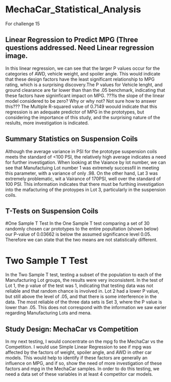 # MechaCar_Statistical_Analysis
For challenge 15

## Linear Regression to Predict MPG (Three questions addressed. Need Linear regression image. 

In this linear regression, we can see that the larger P values occur for the categories of AWD, vehicle weight, and spoiler angle. This would indicate that these design factors have the least significant relationship to MPG rating, which is a surprising discovery.The P values for Vehicle lenght, and ground clearance are far lower than than the .05 benchmark, indicating that these factors have signinficant impact on MPG. 
???Is the slope of the linear model considered to be zero? Why or why not? Not sure how to answer this???
The Multiple R-squared value of 0.7149 woould indicate that this regression is an adequate predictor of MPG in the prototypes, but considering the importance of this study, and the surprising nature of the reslults, more investigation is indicated. 


## Summary Statistics on Suspension Coils
Although the average variance in PSI for the prototype suspension coils meets the standard of <100 PSI, the relatively high average indicates a need for further investigation. When looking at the Vaiance by lot number, we can see that Manufactuing Lot number 1 was extremely successfil in meeting this parameter, with a variance of only .98. On the other hand, Lat 3 was extremely problematic, wit a Vairance of 170PSI, well over the standard of 100 PSI. This information indicates that there must be furthing investigation into the mafacturing of the protoypes in Lot 3, particularly in the suspension coils.


## T-Tests on Suspension Coils
#One Sample T Test 
In the One Sample T test comparing a set of 30 randomly chosen car prototypes to the entire popultation (shown below) our P-value of 0.03662 is below the assumed significance level 0.05. Therefore we can state that the two means are not statistically different.

# Two Sample T Test
In the Two Sample T test, testing a subset of the population to each of the Manufacturing Lot groups, the results were very inconsistent. In the test of Lot 1, the p value of the test was 1, indicating that testing data was not reliable and that random chance is involved in. 
Lot 2 had a lower P value, but still above the level of .05, and that there is some interference in the data. The most reliable of the three data sets is Set 3, where the P value is lower than .05. This does not correspond with the information we saw earier regarding Manufacturing Lots and mena. 

## Study Design: MechaCar vs Competition

In my next testing, I would concentrate on the mpg fo the MechaCar vs the Competition. I would use Simple Linear Regression to see if mpg was affected by the factors of weight, spoiler angle, and AWD in other car models. This would help to identify if these factors are generally an influence on MPG, and if so, show the need of more investigation of these factors and mpg in the MechaCar samples. In order to do this testing, we need a data set of these variables in at least 4 competitor car models. 

  


